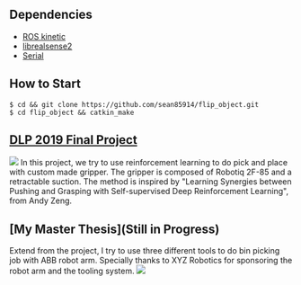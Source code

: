## Dependencies
* [ROS kinetic](http://wiki.ros.org/kinetic/Installation/Ubuntu)
* [librealsense2](https://github.com/IntelRealSense/librealsense/blob/master/doc/installation.md)
* [Serial](http://wjwwood.io/serial/)

## How to Start
```
$ cd && git clone https://github.com/sean85914/flip_object.git
$ cd flip_object && catkin_make
```

## [DLP 2019 Final Project](https://github.com/sean85914/flip_object/blob/master/src/grasp_suck/README.md)
![](https://github.com/sean85914/flip_object/blob/master/src/grasp_suck/img/system.png)
In this project, we try to use reinforcement learning to do pick and place with custom made gripper. The gripper is composed of Robotiq 2F-85 and a retractable suction. The method is inspired by "Learning Synergies between Pushing and Grasping with Self-supervised Deep Reinforcement Learning", from Andy Zeng.

## [My Master Thesis](Still in Progress)
Extend from the project, I try to use three different tools to do bin picking job with ABB robot arm. Specially thanks to XYZ Robotics for sponsoring the robot arm and the tooling system.
![](https://github.com/sean85914/flip_object/blob/master/src/grasp_suck/img/teaser_v1.png)

